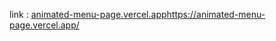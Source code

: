 link : [animated-menu-page.vercel.app](https://animated-menu-page.vercel.app/)https://animated-menu-page.vercel.app/
